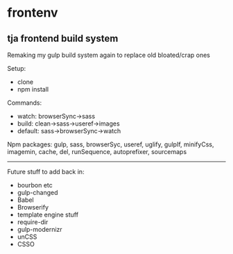 # frontenv
## tja frontend build system

Remaking my gulp build system again to replace old bloated/crap ones

Setup:
- clone
- npm install

Commands:
- watch: browserSync->sass
- build: clean->sass->useref->images
- default: sass->browserSync->watch

Npm packages:
gulp, sass, browserSyc, useref, uglify, gulpIf, minifyCss, imagemin, cache, del, runSequence, autoprefixer, sourcemaps

---
 
Future stuff to add back in:
- bourbon etc
- gulp-changed
- Babel
- Browserify
- template engine stuff
- require-dir
- gulp-modernizr
- unCSS
- CSSO